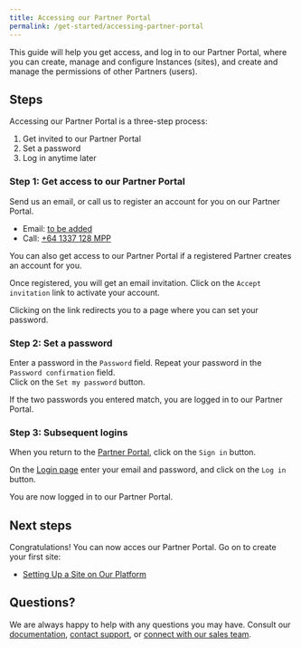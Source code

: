 ```yaml
---
title: Accessing our Partner Portal
permalink: /get-started/accessing-partner-portal
---
```

This guide will help you get access, and log in to our Partner Portal, where you can create, manage and configure Instances (sites), and create and manage the permissions of other Partners (users). 

## Steps 

Accessing our Partner Portal is a three-step process:

1. Get invited to our Partner Portal 
2. Set a password
3. Log in anytime later 

### Step 1: Get access to our Partner Portal
Send us an email, or call us to register an account for you on our Partner Portal. 

* Email: [to be added]() 
* Call: [+64 1337 128 MPP](tel:+641337128MPP)

You can also get access to our Partner Portal if a registered Partner creates an account for you. 

Once registered, you will get an email invitation. Click on the ```Accept invitation``` link to activate your account. 

Clicking on the link redirects you to a page where you can set your password. 

### Step 2: Set a password 

Enter a password in the ```Password``` field. 
Repeat your password in the ```Password confirmation``` field.  
Click on the ```Set my password``` button. 

If the two passwords you entered match, you are logged in to our Partner Portal.  


### Step 3: Subsequent logins

When you return to the [Partner Portal](http://portal.apps.near-me.com/), click on the ```Sign in``` button. 

On the [Login page](http://portal.apps.near-me.com/users/sign_in) enter your email and password, and click on the ```Log in``` button. 

You are now logged in to our Partner Portal. 

## Next steps
Congratulations! You can now acces our Partner Portal. Go on to create your first site:    

* [Setting Up a Site on Our Platform]()

## Questions?

We are always happy to help with any questions you may have. Consult our  [documentation](), [contact support](), or  [connect with our sales team](). 

